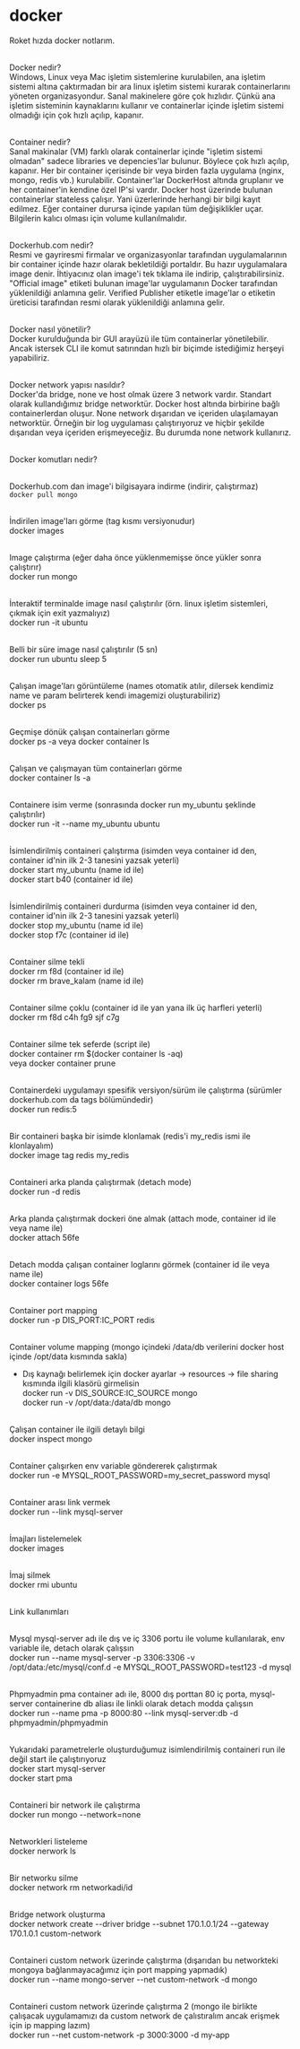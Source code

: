 # docker

Roket hızda docker notlarım.<br /><br />

Docker nedir?<br />
Windows, Linux veya Mac işletim sistemlerine kurulabilen, ana işletim sistemi altına çaktırmadan bir ara linux işletim sistemi kurarak containerlarını
yöneten organizasyondur. Sanal makinelere göre çok hızlıdır. Çünkü ana işletim sisteminin kaynaklarını kullanır ve containerlar içinde işletim sistemi
olmadığı için çok hızlı açılıp, kapanır.<br /><br />

Container nedir?<br />
Sanal makinalar (VM) farklı olarak containerlar içinde "işletim sistemi olmadan" sadece libraries ve depencies'lar bulunur.
Böylece çok hızlı açılıp, kapanır. Her bir container içerisinde bir veya birden fazla uygulama (nginx, mongo, redis vb.) kurulabilir.
Container'lar DockerHost altında gruplanır ve her container'in kendine özel IP'si vardır. Docker host üzerinde bulunan containerlar stateless çalışır.
Yani üzerlerinde herhangi bir bilgi kayıt edilmez. Eğer container durursa içinde yapılan tüm değişiklikler uçar. Bilgilerin kalıcı olması için volume
kullanılmalıdır.<br /><br />

Dockerhub.com nedir?<br />
Resmi ve gayriresmi firmalar ve organizasyonlar tarafından uygulamalarının bir container içinde hazır olarak bekletildiği portaldır.
Bu hazır uygulamalara image denir. İhtiyacınız olan image'i tek tıklama ile indirip, çalıştırabilirsiniz. "Official image" etiketi bulunan image'lar
uygulamanın Docker tarafından yüklenildiği anlamına gelir. Verified Publisher etiketle image'lar o etiketin üreticisi tarafından resmi olarak 
yüklenildiği anlamına gelir.<br /><br />

Docker nasıl yönetilir?<br />
Docker kurulduğunda bir GUI arayüzü ile tüm containerlar yönetilebilir. Ancak istersek CLI ile komut satırından hızlı bir biçimde istediğimiz herşeyi yapabiliriz.<br /><br />

Docker network yapısı nasıldır?<br />
Docker'da bridge, none ve host olmak üzere 3 network vardır. Standart olarak kullandığımız bridge networktür. Docker host altında birbirine bağlı containerlerdan oluşur. None network dışarıdan ve içeriden ulaşılamayan networktür. Örneğin bir log uygulaması çalıştırıyoruz ve hiçbir şekilde dışarıdan veya içeriden erişmeyeceğiz. Bu durumda none network kullanırız.<br /><br />

Docker komutları nedir?<br /><br />

Dockerhub.com dan image'i bilgisayara indirme (indirir, çalıştırmaz)<br />
<code>docker pull mongo</code><br /><br />

İndirilen image'ları görme (tag kısmı versiyonudur)<br />
docker images<br /><br />

Image çalıştırma (eğer daha önce yüklenmemişse önce yükler sonra çalıştırır)<br />
docker run mongo<br /><br />

İnteraktif terminalde image nasıl çalıştırılır (örn. linux işletim sistemleri, çıkmak için exit yazmalıyız)<br />
docker run -it ubuntu<br /><br />

Belli bir süre image nasıl çalıştırılır (5 sn)<br />
docker run ubuntu sleep 5<br /><br />

Çalışan image'ları görüntüleme (names otomatik atılır, dilersek kendimiz name ve param belirterek kendi imagemizi oluşturabiliriz)<br />
docker ps<br /><br />

Geçmişe dönük çalışan containerları görme<br />
docker ps -a veya docker container ls<br /><br />

Çalışan ve çalışmayan tüm containerları görme<br />
docker container ls -a<br /><br />

Containere isim verme (sonrasında docker run my_ubuntu şeklinde çalıştırılır)<br />
docker run -it --name my_ubuntu ubuntu<br /><br />

İsimlendirilmiş containeri çalıştırma (isimden veya container id den, container id'nin ilk 2-3 tanesini yazsak yeterli)<br />
docker start my_ubuntu (name id ile)<br />
docker start b40 (container id ile)<br /><br />

İsimlendirilmiş containeri durdurma (isimden veya container id den, container id'nin ilk 2-3 tanesini yazsak yeterli)<br />
docker stop my_ubuntu (name id ile)<br />
docker stop f7c (container id ile)<br /><br />

Container silme tekli<br />
docker rm f8d (container id ile)<br />
docker rm brave_kalam (name id ile)<br /><br />

Container silme çoklu (container id ile yan yana ilk üç harfleri yeterli)<br />
docker rm f8d c4h fg9 sjf c7g<br /><br />

Container silme tek seferde (script ile)<br />
docker container rm $(docker container ls -aq)<br />
veya docker container prune<br /><br />

Containerdeki uygulamayı spesifik versiyon/sürüm ile çalıştırma (sürümler dockerhub.com da tags bölümündedir)<br />
docker run redis:5<br /><br />

Bir containeri başka bir isimde klonlamak (redis'i my_redis ismi ile klonlayalım)<br />
docker image tag redis my_redis<br /><br />

Containeri arka planda çalıştırmak (detach mode)<br />
docker run -d redis<br /><br />

Arka planda çalıştırmak dockeri öne almak (attach mode, container id ile veya name ile)<br />
docker attach 56fe<br /><br />

Detach modda çalışan container loglarını görmek (container id ile veya name ile)<br />
docker container logs 56fe<br /><br />

Container port mapping<br />
docker run -p DIS_PORT:IC_PORT redis<br /><br />

Container volume mapping (mongo içindeki /data/db verilerini docker host içinde /opt/data kısmında sakla)<br />
* Dış kaynağı belirlemek için docker ayarlar -> resources -> file sharing kısmında ilgili klasörü girmelisin <br />
docker run -v DIS_SOURCE:IC_SOURCE mongo<br />
docker run -v /opt/data:/data/db mongo<br /><br />

Çalışan container ile ilgili detaylı bilgi<br />
docker inspect mongo<br /><br />

Container çalışırken env variable göndererek çalıştırmak<br />
docker run -e MYSQL_ROOT_PASSWORD=my_secret_password mysql<br /><br />

Container arası link vermek<br />
docker run --link mysql-server<br /><br />

İmajları listelemelek<br />
docker images<br /><br />

İmaj silmek<br />
docker rmi ubuntu<br /><br />

Link kullanımları<br /><br />

Mysql mysql-server adı ile dış ve iç 3306 portu ile volume kullanılarak, env variable ile, detach olarak çalışsın<br />
docker run --name mysql-server -p 3306:3306 -v /opt/data:/etc/mysql/conf.d -e MYSQL_ROOT_PASSWORD=test123 -d mysql<br /><br />

Phpmyadmin pma container adı ile, 8000 dış porttan 80 iç porta, mysql-server containerine db aliası ile linkli olarak detach modda çalışsın<br />
docker run --name pma -p 8000:80 --link mysql-server:db -d phpmyadmin/phpmyadmin<br /><br />

Yukarıdaki parametrelerle oluşturduğumuz isimlendirilmiş containeri run ile değil start ile çalıştırıyoruz<br />
docker start mysql-server<br />
docker start pma<br /><br />

Containeri bir network ile çalıştırma<br />
docker run mongo --network=none<br /><br />

Networkleri listeleme<br />
docker nerwork ls<br /><br />

Bir networku silme<br />
docker network rm networkadi/id<br /><br />

Bridge network oluşturma<br />
docker network create --driver bridge --subnet 170.1.0.1/24 --gateway 170.1.0.1 custom-network<br /><br />

Containeri custom network üzerinde çalıştırma (dışarıdan bu networkteki mongoya bağlanmayacağımız için port mapping yapmadık)<br />
docker run --name mongo-server --net custom-network -d mongo<br /><br />

Containeri custom network üzerinde çalıştırma 2 (mongo ile birlikte çalışacak uygulamamızı da custom network de çalıstıralım ancak erişmek için ip mapping lazım)<br />
docker run --net custom-network -p 3000:3000 -d my-app<br /><br />
